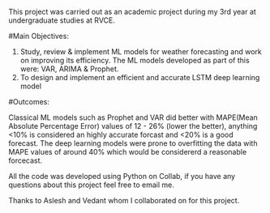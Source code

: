 This project was carried out as an academic project during my 3rd year at undergraduate studies at RVCE.

#Main Objectives:

1) Study, review & implement ML models for weather forecasting and work on improving its efficiency. The ML models developed as part of this were: VAR, ARIMA & Prophet.
2) To design and implement an efficient and accurate LSTM deep learning model

#Outcomes:

Classical ML models such as Prophet and VAR did better with MAPE(Mean Absolute Percentage Error) values of 12 - 26% (lower the better), 
anything <10% is considered an highly accurate forcast and <20% is a good forecast. The deep learning models were prone to overfitting the data with MAPE values of around 40% which would be considererd a reasonable forcecast.

All the code was developed using Python on Collab, if you have any questions about this project feel free to email me.

Thanks to Aslesh and Vedant whom I collaborated on for this project.


